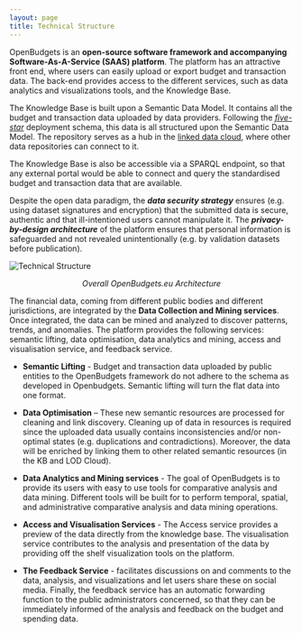 ```yaml
---
layout: page
title: Technical Structure
---
```

OpenBudgets is an **open-source software framework and accompanying Software-As-A-Service (SAAS) platform**. 
The platform has an attractive front end, where users can easily upload or export budget and transaction data. The back-end provides access to the different services, such as data analytics and visualizations tools, and the Knowledge Base. 

The Knowledge Base is built upon a Semantic Data Model. It contains all the budget and transaction data uploaded by data providers. Following the *[five-star](http://5stardata.info/)* deployment schema, this data is all structured upon the Semantic Data Model. The repository serves as a hub in the [linked data cloud](http://lod-cloud.net/), where other data repositories can connect to it.

The Knowledge Base is also be accessible via a SPARQL endpoint, so that any external portal would be able to connect and query the standardised budget and transaction data that are available. 

Despite the open data paradigm, the ***data security strategy*** ensures (e.g. using dataset signatures and encryption) that the submitted data is secure, authentic and that ill-intentioned users cannot manipulate it. The ***privacy-by-design architecture*** of the platform ensures that personal information is safeguarded and not revealed unintentionally (e.g. by validation datasets before publication). 



<p><img src="{{site.baseurl}}/img/technical_structure.jpg" alt="Technical Structure"></p>

*<center>Overall OpenBudgets.eu Architecture</center>*


The financial data, coming from different public bodies and different jurisdictions, are integrated by the **Data Collection and Mining services**. Once integrated, the data can be mined and analyzed to discover patterns, trends, and anomalies. 
The platform provides the following services: semantic lifting, data optimisation, data analytics and mining, access and visualisation service, and feedback service. 

* **Semantic Lifting** - Budget and transaction data uploaded by public entities to the OpenBudgets framework do not adhere to the schema as developed in Openbudgets. Semantic lifting will turn the flat data into one format. 
* **Data Optimisation** – These new semantic resources are processed for cleaning and link discovery. Cleaning up of data in resources is required since the uploaded data usually contains inconsistencies and/or non-optimal states (e.g. duplications and contradictions). Moreover, the data will be enriched by linking them to other related semantic resources (in the KB and LOD Cloud). 

* **Data Analytics and Mining services** - The goal of OpenBudgets is to provide its users with easy to use tools for comparative analysis and data mining. Different tools will be built for to perform temporal, spatial, and administrative comparative analysis and data mining operations.

* **Access and Visualisation Services** - The Access service provides a preview of the data directly from the knowledge base. The visualisation service contributes to the analysis and presentation of the data by providing off the shelf visualization tools on the platform. 

* **The Feedback Service** - facilitates discussions on and comments to the data, analysis, and visualizations and let users share these on social media. Finally, the feedback service has an automatic forwarding function to the public administrators concerned, so that they can be immediately informed of the analysis and feedback on the budget and spending data. 